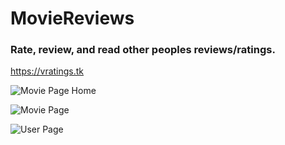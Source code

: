 # MovieReviews
### Rate, review, and read other peoples reviews/ratings.

https://vratings.tk

![Movie Page Home](https://i.imgur.com/0SSz24w.jpg)

![Movie Page](https://i.imgur.com/xnrJsB1.png)

![User Page](https://i.imgur.com/NPpIABY.png)
